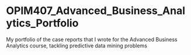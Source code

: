 # OPIM407_Advanced_Business_Analytics_Portfolio
My portfolio of the case reports that I wrote for the Advanced Business Analytics course, tackling predictive data mining problems
